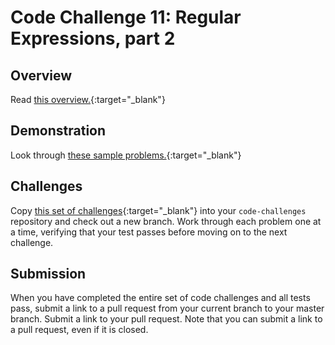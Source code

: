 # Code Challenge 11: Regular Expressions, part 2

## Overview

Read [this overview.](./README.md){:target="_blank"}

## Demonstration

Look through [these sample problems.](./demo.js){:target="_blank"}

## Challenges

Copy [this set of challenges](regex-2.test.js){:target="_blank"} into your `code-challenges` repository and check out a new branch. Work through each problem one at a time, verifying that your test passes before moving on to the next challenge.

## Submission

When you have completed the entire set of code challenges and all tests pass, submit a link to a pull request from your current branch to your master branch. Submit a link to your pull request. Note that you can submit a link to a pull request, even if it is closed.

